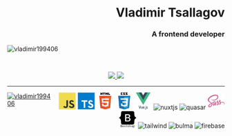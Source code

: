 <h1 align="right">Vladimir Tsallagov</h1>
<h3 align="right">A frontend developer</h3>
<p align="left"> <img src="https://komarev.com/ghpvc/?username=vladimir199406&label=Profile%20views&color=0e75b6&style=flat" alt="vladimir199406" /> </p>

<!-- <hr> -->
<br>
<p align="center">
  <a href="https://github.com/Vladimir199406">
    <img height="180em" src="https://github-readme-stats-eight-theta.vercel.app/api?username=Vladimir199406&show_icons=true&theme=algolia&include_all_commits=true&count_private=true"/>
    <img height="180em" src="https://github-readme-stats-eight-theta.vercel.app/api/top-langs/?username=Vladimir199406&hide=python&layout=compact&langs_count=8&theme=algolia"/>
<!--     <br>
    <br>
    <img height="180em" src="https://github-readme-streak-stats.herokuapp.com/?user=vladimir199406&" alt="vladimir199406" /> -->
  </a>
</p>
<hr>

<div style="display: flex;">
<div align="left"> <a href="https://github.com/ryo-ma/github-profile-trophy"><img src="https://github-profile-trophy.vercel.app/?username=vladimir199406" alt="vladimir199406" /></a> </div>
  <br>
  <div align="right">
    <img src="https://raw.githubusercontent.com/devicons/devicon/master/icons/javascript/javascript-original.svg" alt="javascript" width="40" height="40"/>
    <img src="https://raw.githubusercontent.com/devicons/devicon/master/icons/typescript/typescript-original.svg" alt="typescript" width="40" height="40"/>
    <img src="https://raw.githubusercontent.com/devicons/devicon/master/icons/html5/html5-original-wordmark.svg" alt="html5" width="40" height="40"/>
    <img src="https://raw.githubusercontent.com/devicons/devicon/master/icons/css3/css3-original-wordmark.svg" alt="css3" width="40" height="40"/>
    <img src="https://raw.githubusercontent.com/devicons/devicon/master/icons/vuejs/vuejs-original-wordmark.svg" alt="vuejs" width="40" height="40"/>
    <img src="https://www.vectorlogo.zone/logos/nuxtjs/nuxtjs-icon.svg" alt="nuxtjs" width="40" height="40"/> 
    <img src="https://cdn.quasar.dev/logo/svg/quasar-logo.svg" alt="quasar" width="40" height="40"/>
    <img src="https://raw.githubusercontent.com/devicons/devicon/master/icons/sass/sass-original.svg" alt="sass" width="40" height="40"/>
    <img src="https://raw.githubusercontent.com/devicons/devicon/master/icons/bootstrap/bootstrap-plain-wordmark.svg" alt="bootstrap" width="40" height="40"/>
    <img src="https://www.vectorlogo.zone/logos/tailwindcss/tailwindcss-icon.svg" alt="tailwind" width="40" height="40"/>
    <img src="https://raw.githubusercontent.com/gilbarbara/logos/804dc257b59e144eaca5bc6ffd16949752c6f789/logos/bulma.svg" alt="bulma" width="40" height="40"/>
    <img src="https://www.vectorlogo.zone/logos/firebase/firebase-icon.svg" alt="firebase" width="40" height="40"/>
  </div>
<div/>
